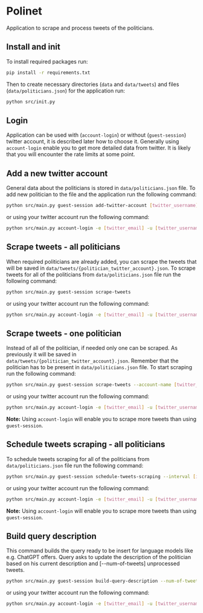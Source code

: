 # Polinet

Application to scrape and process tweets of the politicians.

## Install and init

To install required packages run:

```bash
pip install -r requirements.txt
```

Then to create necessary directories (`data` and `data/tweets`) and files (`data/politicians.json`) for the application run:

```bash
python src/init.py
```

## Login

Application can be used with (`account-login`) or without (`guest-session`) twitter account, it is described later how to choose it. Generally using `account-login` enable you to get more detailed data from twitter. It is likely that you will encounter the rate limits at some point.

## Add a new twitter account

General data about the politicians is stored in `data/politicians.json` file. To add new politician to the file and the application run the following command:

```bash
python src/main.py guest-session add-twitter-account [twitter_username]
```

or using your twitter account run the following command:

```bash
python src/main.py account-login -e [twitter_email] -u [twitter_username] -p [twitter_password] add-twitter-account [twitter_username]
```

## Scrape tweets - all politicians

When required politicians are already added, you can scrape the tweets that will be saved in `data/tweets/{politician_twitter_account}.json`. To scrape tweets for all of the politicians from `data/politicians.json` file run the following command:

```bash
python src/main.py guest-session scrape-tweets
```

or using your twitter account run the following command:

```bash
python src/main.py account-login -e [twitter_email] -u [twitter_username] -p [twitter_password] scrape-tweets
```

## Scrape tweets - one politician

Instead of all of the politician, if needed only one can be scraped. As previously it will be saved in `data/tweets/{politician_twitter_account}.json`. Remember that the politician has to be present in `data/politicians.json` file. To start scraping run the following command:

```bash
python src/main.py guest-session scrape-tweets --account-name [twitter_username]
```

or using your twitter account run the following command:

```bash
python src/main.py account-login -e [twitter_email] -u [twitter_username] -p [twitter_password] scrape-tweets --account-name [twitter_username]
```

**Note:** Using `account-login` will enable you to scrape more tweets than using `guest-session`.

## Schedule tweets scraping - all politicians

To schedule tweets scraping for all of the politicians from `data/politicians.json` file run the following command:

```bash
python src/main.py guest-session schedule-tweets-scraping --interval [interval_in_minutes]
```

or using your twitter account run the following command:

```bash
python src/main.py account-login -e [twitter_email] -u [twitter_username] -p [twitter_password] schedule-tweets-scraping --interval [interval_in_minutes]
```

**Note:** Using `account-login` will enable you to scrape more tweets than using `guest-session`.

## Build query description

This command builds the query ready to be insert for language models like e.g. ChatGPT offers. Query asks to update the description of the politician based on his current description and [--num-of-tweets] unprocessed tweets.

```bash
python src/main.py guest-session build-query-description --num-of-tweets [num_of_tweets]
```

or using your twitter account run the following command:

```bash
python src/main.py account-login -e [twitter_email] -u [twitter_username] -p [twitter_password] build-query-description --num-of-tweets [num_of_tweets]
```